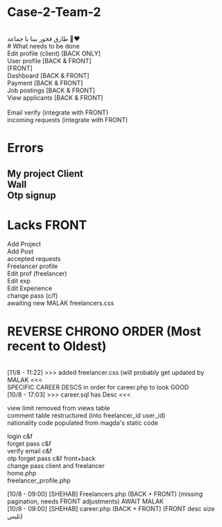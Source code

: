 # Case-2-Team-2
<br/>
طارق فخور بينا يا جماعة 🤩❤️
<br/>
# What needs to be done <br/>
Edit profile (client) [BACK ONLY]<br/>
User profile [BACK & FRONT]<br/>
 [FRONT]<br/>
Dashboard [BACK & FRONT]<br/>
Payment [BACK & FRONT]<br/>
Job postings [BACK & FRONT]<br/>
View applicants [BACK & FRONT]<br/>
<br/>
Email verify (integrate with FRONT)<br/>
incoming requests (integrate with FRONT)<br/>

# Errors <br/>
My project Client<br/>
Wall<br/>
Otp signup<br/>
---------------

# Lacks FRONT <br/>
Add Project<br/>
Add Post<br/>
accepted requests<br/>
Freelancer profile<br/>
Edit prof (freelancer)<br/>
Edit exp <br/>
Edit Experience <br/>
change pass (c/f) <br/>
awaiting new MALAK freelancers.css <br/>


# REVERSE CHRONO ORDER (Most recent to Oldest)
<br/>
[11/8 - 11:22] >>> added freelancer.css (will probably get updated by MALAK <<< <br/>
SPECIFIC CAREER DESCS in order for career.php to look GOOD <br/>
[10/8 - 17:03] >>> career.sql has Desc <<< <br/>

view limit removed from views table<br/>
comment table restructured (into freelancer_id 	user_id)<br/>
nationality code populated from magda's static code <br/>

login c&f<br/>
forget pass c&f<br/>
verify email c&f<br/>
otp forget pass c&f front+back<br/>
change pass client and freelancer<br/>
home.php<br/>
freelancer_profile.php<br/>

[10/8 - 09:00] [SHEHAB] Freelancers.php (BACK + FRONT) (missing pagination, needs FRONT adjustments) AWAIT MALAK<br/>
[10/8 - 09:00] [SHEHAB] career.php (BACK + FRONT) (FRONT desc size تليس)<br/>
